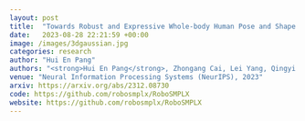 ```yaml
---
layout: post
title:  "Towards Robust and Expressive Whole-body Human Pose and Shape Estimation"
date:   2023-08-28 22:21:59 +00:00
image: /images/3dgaussian.jpg
categories: research
author: "Hui En Pang"
authors: "<strong>Hui En Pang</strong>, Zhongang Cai, Lei Yang, Qingyi Tao, Zhonghua Wu, Tianwei Zhang, Ziwei Liu"
venue: "Neural Information Processing Systems (NeurIPS), 2023"
arxiv: https://arxiv.org/abs/2312.08730
code: https://github.com/robosmplx/RoboSMPLX
website: https://github.com/robosmplx/RoboSMPLX
---
```


